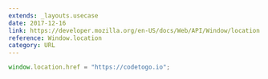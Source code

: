 ```yaml
---
extends: _layouts.usecase
date: 2017-12-16
link: https://developer.mozilla.org/en-US/docs/Web/API/Window/location
reference: Window.location
category: URL
---
```


```javascript
window.location.href = "https://codetogo.io";
```
